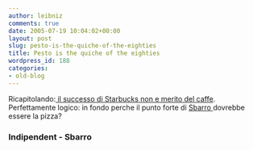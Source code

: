 ```yaml
---
author: leibniz
comments: true
date: 2005-07-19 10:04:02+00:00
layout: post
slug: pesto-is-the-quiche-of-the-eighties
title: Pesto is the quiche of the eighties
wordpress_id: 188
categories:
- old-blog
---
```


Ricapitolando:[ il successo di Starbucks non e merito del caffe](http://enjoyment.independent.co.uk/food_and_drink/features/article295902.ece). Perfettamente logico: in fondo perche il punto forte di [Sbarro ](http://www.sbarro.com/welcome.cfm?swf=0)dovrebbe essere la pizza?  



### Indipendent - Sbarro
